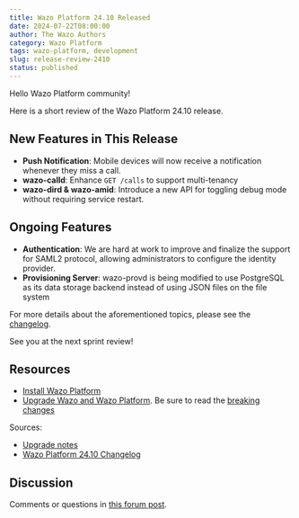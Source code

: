 ```yaml
---
title: Wazo Platform 24.10 Released
date: 2024-07-22T08:00:00
author: The Wazo Authors
category: Wazo Platform
tags: wazo-platform, development
slug: release-review-2410
status: published
---
```


Hello Wazo Platform community!

Here is a short review of the Wazo Platform 24.10 release.

## New Features in This Release

- **Push Notification**: Mobile devices will now receive a notification
  whenever they miss a call.
- **wazo-calld**: Enhance `GET /calls` to support multi-tenancy
- **wazo-dird & wazo-amid**: Introduce a new API for toggling debug mode
  without requiring service restart.

## Ongoing Features

- **Authentication**: We are hard at work to improve and finalize the support
  for SAML2 protocol, allowing administrators to configure the identity
  provider.
- **Provisioning Server**: wazo-provd is being modified to use PostgreSQL as
  its data storage backend instead of using JSON files on the file system

For more details about the aforementioned topics, please see the
[changelog](https://wazo-dev.atlassian.net/issues/?jql=project%3DWAZO%20AND%20fixVersion%3D24.10).

See you at the next sprint review!

## Resources

- [Install Wazo Platform](/use-cases)
- [Upgrade Wazo and Wazo Platform](/uc-doc/upgrade/). Be sure to read the
  [breaking changes](/uc-doc/upgrade/upgrade_notes#24-10)

Sources:

- [Upgrade notes](/uc-doc/upgrade/upgrade_notes#24-10)
- [Wazo Platform 24.10 Changelog](https://wazo-dev.atlassian.net/issues/?jql=project%3DWAZO%20AND%20fixVersion%3D24.10)

## Discussion

Comments or questions in
[this forum post](https://wazo-platform.discourse.group/t/blog-wazo-platform-24-10-released).
